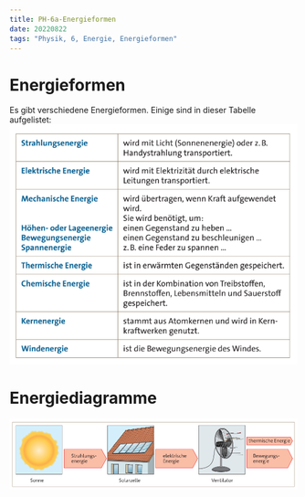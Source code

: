 ```yaml
---
title: PH-6a-Energieformen
date: 20220822
tags: "Physik, 6, Energie, Energieformen"
---
```


# Energieformen

Es gibt verschiedene Energieformen. Einige sind in dieser Tabelle aufgelistet:
![assets/Pasted image 20220822121328.png](assets/Pasted%20image%2020220822121328.png)

# Energiediagramme

![assets/Pasted image 20220822121435.png](assets/Pasted%20image%2020220822121435.png)
